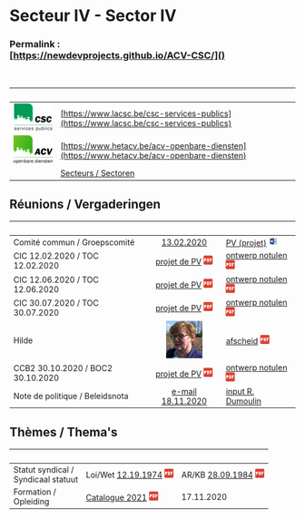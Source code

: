 <link rel="stylesheet" href="kult.css">
<link rel="stylesheet" href="table2.css">

# Secteur IV - Sector IV

### Permalink :<br>[https://newdevprojects.github.io/ACV-CSC/]()

&nbsp;

| &nbsp; | &nbsp; |
| --- | --- |
| ![](Logo_CSC-SP.png) | [https://www.lacsc.be/csc-services-publics](https://www.lacsc.be/csc-services-publics) |
| ![](Logo_ACV-OD.png) | [https://www.hetacv.be/acv-openbare-diensten](https://www.hetacv.be/acv-openbare-diensten) |
| &nbsp; | [Secteurs / Sectoren](Secteurs_Sectoren.md) |

## Réunions / Vergaderingen

| &nbsp; | &nbsp; | &nbsp; |
| :--- | :---: | :--- |
| Comité commun / Groepscomité | [13.02.2020](20200213.md) | [PV (projet)](20200213_PV_CCommun_REV2.docx) ![](word.jpg) |
| CIC 12.02.2020 / TOC 12.02.2020 | [projet de PV](CIC_20200212.pdf) ![](pdf.png) | [ontwerp notulen](TOC_20200212.pdf) ![](pdf.png) |
| CIC 12.06.2020 / TOC 12.06.2020 | [projet de PV](CIC_20200612.pdf) ![](pdf.png) | [ontwerp notulen](TOC_20200612.pdf) ![](pdf.png) |
| CIC 30.07.2020 / TOC 30.07.2020 | [projet de PV](CIC_20200730.pdf) ![](pdf.png) | [ontwerp notulen](TOC_20200730.pdf) ![](pdf.png) |
| Hilde | [![](Hilde_small.png)](Hilde.jpg) | [afscheid](afscheid.pdf) ![](pdf.png) |
| CCB2 30.10.2020 / BOC2 30.10.2020 | [projet de PV](CCB2_20201030.pdf) ![](pdf.png) | [ontwerp notulen](BOC2_20201030.pdf) ![](pdf.png) |
| Note de politique / Beleidsnota | [e-mail 18.11.2020](20201118_NPG_Fx-Publique_Demande_commentaires.md) | [input R. Dumoulin](NPG_NotesRD.md) | 

## Thèmes / Thema's

| &nbsp; | &nbsp; | &nbsp; |
| :--- | :--- | :--- |
| Statut syndical /<br>Syndicaal statuut | Loi/Wet [12.19.1974](L_19741219.pdf) ![](pdf.png) | AR/KB [28.09.1984](AR19840928.pdf) ![](pdf.png) | 
| Formation /<br>Opleiding | [Catalogue 2021](Formations_2021.pdf) ![](pdf.png) | 17.11.2020 | 





